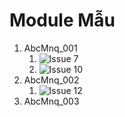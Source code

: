 # Module Mẫu
1. AbcMnq_001
    1. ![Issue 7](image.png)
    2. ![Issue 10](image-1.png)
2. AbcMnq_002
    1. ![Issue 12](image-2.png)
3. AbcMnq_003

